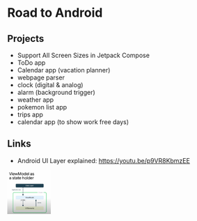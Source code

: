 # Road to Android

## Projects
  
- Support All Screen Sizes in Jetpack Compose
- ToDo app
- Calendar app (vacation planner)
- webpage parser
- clock (digital & analog)
- alarm (background trigger)
- weather app
- pokemon list app
- trips app
- calendar app (to show work free days)
   
## Links
- Android UI Layer explained: https://youtu.be/p9VR8KbmzEE

<img src="vm_as_state_holder.png" height="100" />